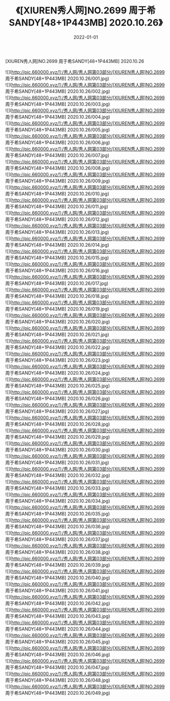﻿---
layout: post
title:  《[XIUREN秀人网]NO.2699 周于希SANDY[48+1P443MB] 2020.10.26》
date:   2022-01-01
img: http://pic.660000.xyz/1:/秀人网/秀人网第03部分/[XIUREN秀人网]NO.2699 周于希SANDY[48+1P443MB] 2020.10.26/000.jpg
categories: [美女, 清纯, 唯美]
---

[XIUREN秀人网]NO.2699 周于希SANDY[48+1P443MB] 2020.10.26

 ![](http://pic.660000.xyz/1:/秀人网/秀人网第03部分/[XIUREN秀人网]NO.2699 周于希SANDY[48+1P443MB] 2020.10.26/001.jpg) <br>![](http://pic.660000.xyz/1:/秀人网/秀人网第03部分/[XIUREN秀人网]NO.2699 周于希SANDY[48+1P443MB] 2020.10.26/002.jpg) <br>![](http://pic.660000.xyz/1:/秀人网/秀人网第03部分/[XIUREN秀人网]NO.2699 周于希SANDY[48+1P443MB] 2020.10.26/003.jpg) <br>![](http://pic.660000.xyz/1:/秀人网/秀人网第03部分/[XIUREN秀人网]NO.2699 周于希SANDY[48+1P443MB] 2020.10.26/004.jpg) <br>![](http://pic.660000.xyz/1:/秀人网/秀人网第03部分/[XIUREN秀人网]NO.2699 周于希SANDY[48+1P443MB] 2020.10.26/005.jpg) <br>![](http://pic.660000.xyz/1:/秀人网/秀人网第03部分/[XIUREN秀人网]NO.2699 周于希SANDY[48+1P443MB] 2020.10.26/006.jpg) <br>![](http://pic.660000.xyz/1:/秀人网/秀人网第03部分/[XIUREN秀人网]NO.2699 周于希SANDY[48+1P443MB] 2020.10.26/007.jpg) <br>![](http://pic.660000.xyz/1:/秀人网/秀人网第03部分/[XIUREN秀人网]NO.2699 周于希SANDY[48+1P443MB] 2020.10.26/008.jpg) <br>![](http://pic.660000.xyz/1:/秀人网/秀人网第03部分/[XIUREN秀人网]NO.2699 周于希SANDY[48+1P443MB] 2020.10.26/009.jpg) <br>![](http://pic.660000.xyz/1:/秀人网/秀人网第03部分/[XIUREN秀人网]NO.2699 周于希SANDY[48+1P443MB] 2020.10.26/010.jpg) <br>![](http://pic.660000.xyz/1:/秀人网/秀人网第03部分/[XIUREN秀人网]NO.2699 周于希SANDY[48+1P443MB] 2020.10.26/011.jpg) <br>![](http://pic.660000.xyz/1:/秀人网/秀人网第03部分/[XIUREN秀人网]NO.2699 周于希SANDY[48+1P443MB] 2020.10.26/012.jpg) <br>![](http://pic.660000.xyz/1:/秀人网/秀人网第03部分/[XIUREN秀人网]NO.2699 周于希SANDY[48+1P443MB] 2020.10.26/013.jpg) <br>![](http://pic.660000.xyz/1:/秀人网/秀人网第03部分/[XIUREN秀人网]NO.2699 周于希SANDY[48+1P443MB] 2020.10.26/014.jpg) <br>![](http://pic.660000.xyz/1:/秀人网/秀人网第03部分/[XIUREN秀人网]NO.2699 周于希SANDY[48+1P443MB] 2020.10.26/015.jpg) <br>![](http://pic.660000.xyz/1:/秀人网/秀人网第03部分/[XIUREN秀人网]NO.2699 周于希SANDY[48+1P443MB] 2020.10.26/016.jpg) <br>![](http://pic.660000.xyz/1:/秀人网/秀人网第03部分/[XIUREN秀人网]NO.2699 周于希SANDY[48+1P443MB] 2020.10.26/017.jpg) <br>![](http://pic.660000.xyz/1:/秀人网/秀人网第03部分/[XIUREN秀人网]NO.2699 周于希SANDY[48+1P443MB] 2020.10.26/018.jpg) <br>![](http://pic.660000.xyz/1:/秀人网/秀人网第03部分/[XIUREN秀人网]NO.2699 周于希SANDY[48+1P443MB] 2020.10.26/019.jpg) <br>![](http://pic.660000.xyz/1:/秀人网/秀人网第03部分/[XIUREN秀人网]NO.2699 周于希SANDY[48+1P443MB] 2020.10.26/020.jpg) <br>![](http://pic.660000.xyz/1:/秀人网/秀人网第03部分/[XIUREN秀人网]NO.2699 周于希SANDY[48+1P443MB] 2020.10.26/021.jpg) <br>![](http://pic.660000.xyz/1:/秀人网/秀人网第03部分/[XIUREN秀人网]NO.2699 周于希SANDY[48+1P443MB] 2020.10.26/022.jpg) <br>![](http://pic.660000.xyz/1:/秀人网/秀人网第03部分/[XIUREN秀人网]NO.2699 周于希SANDY[48+1P443MB] 2020.10.26/023.jpg) <br>![](http://pic.660000.xyz/1:/秀人网/秀人网第03部分/[XIUREN秀人网]NO.2699 周于希SANDY[48+1P443MB] 2020.10.26/024.jpg) <br>![](http://pic.660000.xyz/1:/秀人网/秀人网第03部分/[XIUREN秀人网]NO.2699 周于希SANDY[48+1P443MB] 2020.10.26/025.jpg) <br>![](http://pic.660000.xyz/1:/秀人网/秀人网第03部分/[XIUREN秀人网]NO.2699 周于希SANDY[48+1P443MB] 2020.10.26/026.jpg) <br>![](http://pic.660000.xyz/1:/秀人网/秀人网第03部分/[XIUREN秀人网]NO.2699 周于希SANDY[48+1P443MB] 2020.10.26/027.jpg) <br>![](http://pic.660000.xyz/1:/秀人网/秀人网第03部分/[XIUREN秀人网]NO.2699 周于希SANDY[48+1P443MB] 2020.10.26/028.jpg) <br>![](http://pic.660000.xyz/1:/秀人网/秀人网第03部分/[XIUREN秀人网]NO.2699 周于希SANDY[48+1P443MB] 2020.10.26/029.jpg) <br>![](http://pic.660000.xyz/1:/秀人网/秀人网第03部分/[XIUREN秀人网]NO.2699 周于希SANDY[48+1P443MB] 2020.10.26/030.jpg) <br>![](http://pic.660000.xyz/1:/秀人网/秀人网第03部分/[XIUREN秀人网]NO.2699 周于希SANDY[48+1P443MB] 2020.10.26/031.jpg) <br>![](http://pic.660000.xyz/1:/秀人网/秀人网第03部分/[XIUREN秀人网]NO.2699 周于希SANDY[48+1P443MB] 2020.10.26/032.jpg) <br>![](http://pic.660000.xyz/1:/秀人网/秀人网第03部分/[XIUREN秀人网]NO.2699 周于希SANDY[48+1P443MB] 2020.10.26/033.jpg) <br>![](http://pic.660000.xyz/1:/秀人网/秀人网第03部分/[XIUREN秀人网]NO.2699 周于希SANDY[48+1P443MB] 2020.10.26/034.jpg) <br>![](http://pic.660000.xyz/1:/秀人网/秀人网第03部分/[XIUREN秀人网]NO.2699 周于希SANDY[48+1P443MB] 2020.10.26/035.jpg) <br>![](http://pic.660000.xyz/1:/秀人网/秀人网第03部分/[XIUREN秀人网]NO.2699 周于希SANDY[48+1P443MB] 2020.10.26/036.jpg) <br>![](http://pic.660000.xyz/1:/秀人网/秀人网第03部分/[XIUREN秀人网]NO.2699 周于希SANDY[48+1P443MB] 2020.10.26/037.jpg) <br>![](http://pic.660000.xyz/1:/秀人网/秀人网第03部分/[XIUREN秀人网]NO.2699 周于希SANDY[48+1P443MB] 2020.10.26/038.jpg) <br>![](http://pic.660000.xyz/1:/秀人网/秀人网第03部分/[XIUREN秀人网]NO.2699 周于希SANDY[48+1P443MB] 2020.10.26/039.jpg) <br>![](http://pic.660000.xyz/1:/秀人网/秀人网第03部分/[XIUREN秀人网]NO.2699 周于希SANDY[48+1P443MB] 2020.10.26/040.jpg) <br>![](http://pic.660000.xyz/1:/秀人网/秀人网第03部分/[XIUREN秀人网]NO.2699 周于希SANDY[48+1P443MB] 2020.10.26/041.jpg) <br>![](http://pic.660000.xyz/1:/秀人网/秀人网第03部分/[XIUREN秀人网]NO.2699 周于希SANDY[48+1P443MB] 2020.10.26/042.jpg) <br>![](http://pic.660000.xyz/1:/秀人网/秀人网第03部分/[XIUREN秀人网]NO.2699 周于希SANDY[48+1P443MB] 2020.10.26/043.jpg) <br>![](http://pic.660000.xyz/1:/秀人网/秀人网第03部分/[XIUREN秀人网]NO.2699 周于希SANDY[48+1P443MB] 2020.10.26/044.jpg) <br>![](http://pic.660000.xyz/1:/秀人网/秀人网第03部分/[XIUREN秀人网]NO.2699 周于希SANDY[48+1P443MB] 2020.10.26/045.jpg) <br>![](http://pic.660000.xyz/1:/秀人网/秀人网第03部分/[XIUREN秀人网]NO.2699 周于希SANDY[48+1P443MB] 2020.10.26/046.jpg) <br>![](http://pic.660000.xyz/1:/秀人网/秀人网第03部分/[XIUREN秀人网]NO.2699 周于希SANDY[48+1P443MB] 2020.10.26/047.jpg) <br>![](http://pic.660000.xyz/1:/秀人网/秀人网第03部分/[XIUREN秀人网]NO.2699 周于希SANDY[48+1P443MB] 2020.10.26/048.jpg) <br>![](http://pic.660000.xyz/1:/秀人网/秀人网第03部分/[XIUREN秀人网]NO.2699 周于希SANDY[48+1P443MB] 2020.10.26/049.jpg) <br>